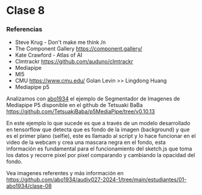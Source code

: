 # Clase 8 #

### Referencias ###
- Steve Krug - Don't make me think /n
- The Component Gallery https://component.gallery/
- Kate Crawford - Atlas of AI
- Clmtrackr https://github.com/auduno/clmtrackr
- Mediapipe
- Ml5
- CMU https://www.cmu.edu/ Golan Levin >> Lingdong Huang
- Mediapipe p5

Analizamos con [abo1934](https://github.com/abo1934) el ejemplo de Segmentador de Imagenes de Mediapipe P5 disponible en el github de Tetsuaki BaBa
https://github.com/TetsuakiBaba/p5MediaPipe/tree/v0.10.13 

En este ejemplo lo que sucede es que a través de un modelo desarrollado en tensorflow que detecta que es fondo de la imagen (background) y que es el primer plano (selfie), este es llamado al script y lo hace funcionar en el video de la webcam y crea una mascara negra en el fondo, esta información es fundamental para el funcionamiento del sketch.js que toma los datos y recorre pixel por pixel comparando y cambiando la opacidad del fondo.

Vea imagenes referentes y más información en https://github.com/abo1934/audiv027-2024-1/tree/main/estudiantes/01-abo1934/clase-08

